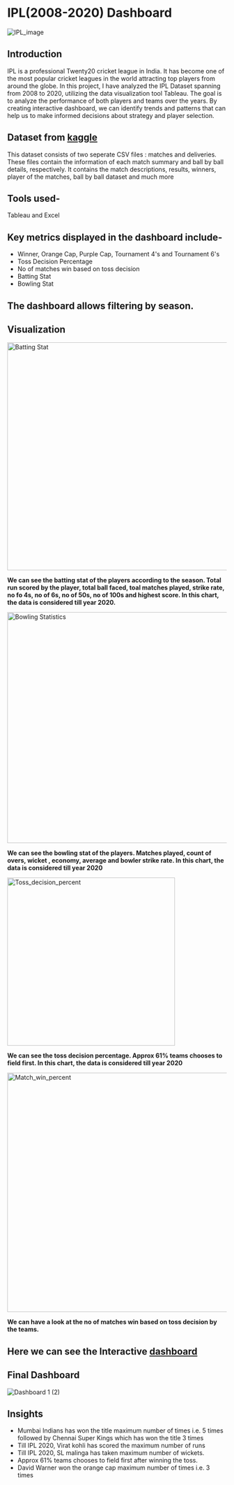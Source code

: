 # IPL(2008-2020) Dashboard

![IPL_image](https://github.com/ishita9988/IPL_Dashboard/assets/129153274/5d202111-2756-4792-8950-4f512a79fe7d)


## Introduction

IPL is a professional Twenty20 cricket league in India. It has become one of the most popular cricket leagues in the world attracting top players from around the globe. In this project, I have analyzed the IPL Dataset spanning from 2008 to 2020, utilizing the data visualization tool Tableau. The goal is to analyze the performance of both players and teams over the years. By creating interactive dashboard, we can identify trends and patterns that can help us to make informed decisions about strategy and player selection.


## Dataset from [kaggle](https://www.kaggle.com/code/pranjalverma08/detailed-analysis-of-ipl-data-2008-2020/data)

This dataset consists of two seperate CSV files : matches and deliveries. These files contain the information of each match summary and ball by ball details, respectively.
It contains the match descriptions, results, winners, player of the matches, ball by ball dataset and much more

## Tools used-

Tableau and Excel

## Key metrics displayed in the dashboard include-

* Winner, Orange Cap, Purple Cap, Tournament 4's and Tournament 6's
* Toss Decision Percentage
* No of matches win based on toss decision
* Batting Stat
* Bowling Stat

## The dashboard allows filtering by season.

## Visualization


<img width="522" alt="Batting Stat" src="https://github.com/ishita9988/IPL_Dashboard/assets/129153274/ec2552f1-32ed-460d-819e-22f12ce5f00d">

**We can see the batting stat of the players according to the season. Total run scored by the player, total ball faced, toal matches played, strike rate, no fo 4s, no of 6s, no of 50s, no of 100s and highest score. In this chart, the data is considered till year 2020.** 



<img width="529" alt="Bowling Statistics" src="https://github.com/ishita9988/IPL_Dashboard/assets/129153274/b9142797-5a27-4947-9f46-0c46f5f8e33f">

**We can see the bowling stat of the players. Matches played, count of overs, wicket , economy, average and bowler strike rate. In this chart, the data is considered till year 2020**



<img width="385" alt="Toss_decision_percent" src="https://github.com/ishita9988/IPL_Dashboard/assets/129153274/30aa18c7-e1d5-4236-b1d0-a706cc0c4d7b">

**We can see the toss decision percentage. Approx 61% teams chooses to field first. In this chart, the data is considered till year 2020**



<img width="548" alt="Match_win_percent" src="https://github.com/ishita9988/IPL_Dashboard/assets/129153274/d37078bc-4cab-4e16-b205-31d73883537e">

**We can have a look at the no of matches win based on toss decision by the teams.**

## Here we can see the Interactive [dashboard](https://public.tableau.com/app/profile/tableau7010)

## Final Dashboard


![Dashboard 1 (2)](https://github.com/ishita9988/IPL_Dashboard/assets/129153274/ec1c1616-02f6-4126-830f-0488b28f5a31)

## Insights

* Mumbai Indians has won the title maximum number of times i.e. 5 times followed by Chennai Super Kings which has won the title 3 times 
* Till IPL 2020, Virat kohli has scored the maximum number of runs
* Till IPL 2020, SL malinga has taken maximum number of wickets.
* Approx 61% teams chooses to field first after winning the toss.
* David Warner won the orange cap maximum number of times i.e. 3 times 






